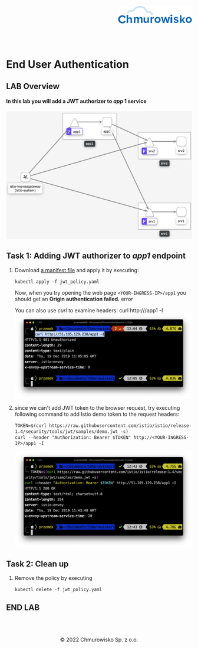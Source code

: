 <img src="../../../img/logo.png" alt="Chmurowisko logo" width="200" align="right">
<br><br>
<br><br>
<br><br>

# End User Authentication

## LAB Overview

#### In this lab you will add a JWT authorizer to *app* 1 service

![application](img/app_components.png)

## Task 1: Adding JWT authorizer to *app1* endpoint

1. Download [a manifest file](jwt_policy.yaml) and apply it by executing:
    ```
    kubectl apply -f jwt_policy.yaml
    ```

    Now, when you try opening the web page ``<YOUR-INGRESS-IP>/app1`` you should get an **Origin authentication failed.** error

    You can also use *curl* to examine headers:
    curl http://<YOUR-INGRESS-IP>/app1 -I
    ![headers](img/headers.png)

2. since we can't add JWT token to the browser request, try executing following command to add Istio demo token to the request headers:
    ```
    TOKEN=$(curl https://raw.githubusercontent.com/istio/istio/release-1.4/security/tools/jwt/samples/demo.jwt -s)
    curl --header "Authorization: Bearer $TOKEN" http://<YOUR-INGRESS-IP>/app1 -I
    ```

    ![authorized](img/authorized.png)

## Task 2: Clean up

1. Remove the policy by executing
    ```
    kubectl delete -f jwt_policy.yaml
    ```

## END LAB

<br><br>
<center><p>&copy; 2022 Chmurowisko Sp. z o.o.<p></center>
